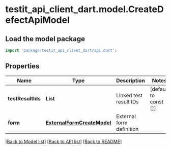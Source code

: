 # testit_api_client_dart.model.CreateDefectApiModel

## Load the model package
```dart
import 'package:testit_api_client_dart/api.dart';
```

## Properties
Name | Type | Description | Notes
------------ | ------------- | ------------- | -------------
**testResultIds** | **List<String>** | Linked test result IDs | [default to const []]
**form** | [**ExternalFormCreateModel**](ExternalFormCreateModel.md) | External form definition | 

[[Back to Model list]](../README.md#documentation-for-models) [[Back to API list]](../README.md#documentation-for-api-endpoints) [[Back to README]](../README.md)


